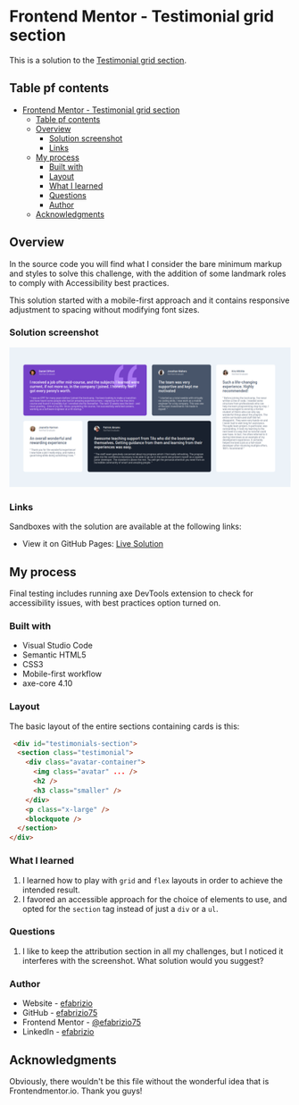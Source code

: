 # Frontend Mentor - Testimonial grid section

This is a solution to the [Testimonial grid section](https://www.frontendmentor.io/challenges/testimonials-grid-section-Nnw6J7Un7).

## Table pf contents

- [Frontend Mentor - Testimonial grid section](#frontend-mentor---testimonial-grid-section)
  - [Table pf contents](#table-pf-contents)
  - [Overview](#overview)
    - [Solution screenshot](#solution-screenshot)
    - [Links](#links)
  - [My process](#my-process)
    - [Built with](#built-with)
    - [Layout](#layout)
    - [What I learned](#what-i-learned)
    - [Questions](#questions)
    - [Author](#author)
  - [Acknowledgments](#acknowledgments)

## Overview

In the source code you will find what I consider the bare minimum markup and styles to solve this challenge, with the addition of some landmark roles to comply with Accessibility best practices.

This solution started with a mobile-first approach and it contains responsive adjustment to spacing without modifying font sizes.

### Solution screenshot

![Solution screenshot](./testimonials-grid-section-main/images/solution_1.png)

### Links

Sandboxes with the solution are available at the following links:

- View it on GitHub Pages: [Live Solution](https://efabrizio75.github.io/frontend-mentor-challenges/junior/testimonials-grid-section-main/)

## My process

Final testing includes running axe DevTools extension to check for accessibility issues, with best practices option turned on.

### Built with

- Visual Studio Code
- Semantic HTML5
- CSS3
- Mobile-first workflow
- axe-core 4.10

### Layout

The basic layout of the entire sections containing cards is this:

```html
 <div id="testimonials-section">
  <section class="testimonial">
    <div class="avatar-container">
      <img class="avatar" ... />
      <h2 />
      <h3 class="smaller" />
    </div>
    <p class="x-large" />
    <blockquote />
  </section>
</div>
```

### What I learned

1. I learned how to play with `grid` and `flex` layouts in order to achieve the intended result.
1. I favored an accessible approach for the choice of elements to use, and opted for the `section` tag instead of just a `div` or a `ul`.

### Questions

1. I like to keep the attribution section in all my challenges, but I noticed it interferes with the screenshot. What solution would you suggest?

### Author

- Website - [efabrizio](https://www.efabrizio.com)
- GitHub - [efabrizio75](https://github.com/efabrizio75)
- Frontend Mentor - [@efabrizio75](https://www.frontendmentor.io/profile/efabrizio75)
- LinkedIn - [efabrizio](https://www.linkedin.com/in/efabrizio/)

## Acknowledgments

Obviously, there wouldn't be this file without the wonderful idea that is Frontendmentor.io. Thank you guys!
